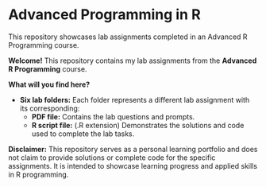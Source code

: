 # Advanced Programming in R
This repository showcases lab assignments completed in an Advanced R Programming course. 

**Welcome!** This repository contains my lab assignments from the **Advanced R Programming** course. 

**What will you find here?**

* **Six lab folders:** Each folder represents a different lab assignment with its corresponding:
    * **PDF file:** Contains the lab questions and prompts.
    * **R script file:** (.R extension) Demonstrates the solutions and code used to complete the lab tasks.


**Disclaimer:** This repository serves as a personal learning portfolio and does not claim to provide solutions or complete code for the specific assignments. It is intended to showcase learning progress and applied skills in R programming.

